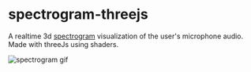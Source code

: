 # spectrogram-threejs
A realtime 3d [spectrogram](https://en.wikipedia.org/wiki/Spectrogram) visualization of the user's microphone audio.
Made with threeJs using shaders.

![spectrogram gif](https://github.com/yzdbg/spectrogram-threejs/blob/master/assets/spectrogram-demo.gif?raw=true)
